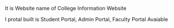 It is Website name of College Information Website 

I protal built is Student Portal, Admin Portal, Faculty Portal Avaiable 
